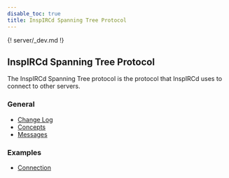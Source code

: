 ```yaml
---
disable_toc: true
title: InspIRCd Spanning Tree Protocol
---
```


{! server/_dev.md !}

## InspIRCd Spanning Tree Protocol

The InspIRCd Spanning Tree protocol is the protocol that InspIRCd uses to connect to other servers.

<div class="col-md-6" markdown="1">

### General

- [Change Log](/server/change-log)
- [Concepts](/server/concepts)
- [Messages](/server/messages)

</div>

<div class="col-md-6" markdown="1">

### Examples

- [Connection](/server/examples/connection)

</div>
